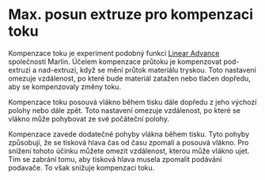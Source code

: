 Max. posun extruze pro kompenzaci toku
====
Kompenzace toku je experiment podobný funkci [Linear Advance](http://marlinfw.org/docs/features/lin_advance.html) společnosti Marlin. Účelem kompenzace průtoku je kompenzovat pod-extruzi a nad-extruzi, když se mění průtok materiálu tryskou. Toto nastavení omezuje vzdálenost, po které bude materiál zatažen nebo tlačen dopředu, aby se kompenzovaly změny toku.

Kompenzace toku posouvá vlákno během tisku dále dopředu z jeho výchozí polohy nebo dále zpět. Toto nastavení omezuje vzdálenost, po které se vlákno může pohybovat ze své počáteční polohy.

Kompenzace zavede dodatečné pohyby vlákna během tisku. Tyto pohyby způsobují, že se tisková hlava čas od času zpomalí a posouvá vlákno. Pro snížení tohoto účinku můžete omezit vzdálenost, kterou může vlákno ujet. Tím se zabrání tomu, aby tisková hlava musela zpomalit podávání podavače. To však snižuje kompenzaci toku.